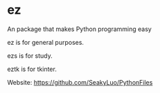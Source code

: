 # ez

An package that makes Python programming easy

ez is for general purposes.

ezs is for study.

eztk is for tkinter.

Website: https://github.com/SeakyLuo/PythonFiles